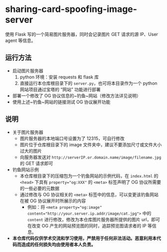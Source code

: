 # sharing-card-spoofing-image-server

使用 Flask 写的一个简易图片服务器，同时会记录图片 GET 请求的源 IP、User agent 等信息。

## 运行方法

- 启动图片服务器
    1. python 环境：安装 requests 和 flask 库
    2. 直接运行本仓库根目录下的 `server.py`，也可将本目录作为一个 python 网站项目通过宝塔的 “网站” 功能进行部署
- 部署一个修改了 OG 协议信息的~钓鱼~网站（修改方法详见说明）
- 使用上述~钓鱼~网站的链接测试 OG 协议展开功能

## 说明

- 关于图片服务器
    - 图片服务器的本地端口号设置为了 12315，可自行修改
    - 图片位于仓库根目录下的 image 文件夹中，建议不要添加尺寸或文件大小过大的图片
    - 向服务器发送对 `http://serverIP.or.domain.name/image/filename.jpg`  的 GET 请求即可
- 钓鱼网站示例
    - 本仓库根目录下的压缩包为一个钓鱼网站的示例代码，在 `index.html` 的 `<head>` 下具有 `property="og:XXX"` 的 `<meta>` 标签声明了 OG 协议所需要的一些必要的元数据
    - 通过修改与 OG 协议相关的 `<meta>` 标签中的信息，可以变更该钓鱼网站在被 OG 协议展开时所展示的内容
        - 例如：将 `<meta property="og:image" content="http://your.server.ip.addr/image/cat.jpg">` 中的 `content` 进行修改，修改为本仓库图片服务器所提供的图片 url，即可在改变 OG 产生的网站预览图的同时，追踪预览图请求者的 IP 等信息。
- **本仓库代码仅供学术交流和学习使用，严禁用于任何非法活动。恶意利用本代码而造成的任何损失均由使用者本人负责。**
